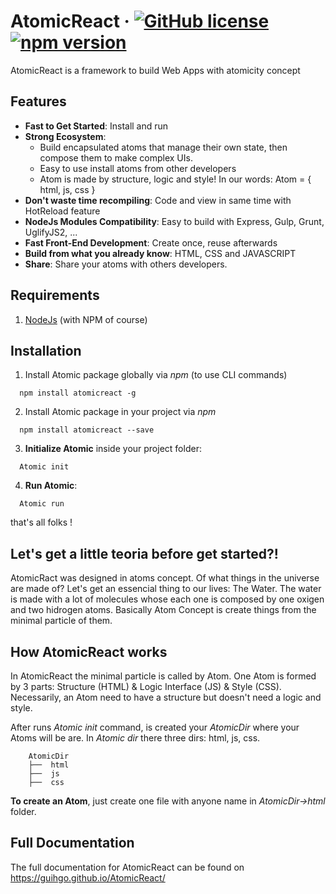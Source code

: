 # AtomicReact  &middot; [![GitHub license](https://img.shields.io/badge/license-MIT-blue.svg)](https://github.com/facebook/react/blob/master/LICENSE) [![npm version](https://img.shields.io/npm/v/atomicreact.svg?style=flat)](https://www.npmjs.com/package/atomicreact)

AtomicReact is a framework to build Web Apps with atomicity concept

## Features

* **Fast to Get Started**: Install and run
* **Strong Ecosystem**:
    *  Build encapsulated atoms that manage their own state, then compose them to make complex UIs.
    *  Easy to use install atoms from other developers
    *  Atom is made by structure, logic and style! In our words: Atom = { html, js, css }
* **Don't waste time recompiling**: Code and view in same time with HotReload feature
* **NodeJs Modules Compatibility**: Easy to build with Express, Gulp, Grunt, UglifyJS2, ...
* **Fast Front-End Development**: Create once, reuse afterwards
* **Build from what you already know**: HTML, CSS and JAVASCRIPT
* **Share**: Share your atoms with others developers.

## Requirements
1. [NodeJs](https://nodejs.org) (with NPM of course)


## Installation
1. Install Atomic package globally via *npm* (to use CLI commands)
```
  npm install atomicreact -g
```
2. Install Atomic package in your project via *npm*
```
  npm install atomicreact --save
```
3. **Initialize Atomic** inside your project folder:
```
  Atomic init
```
4. **Run Atomic**:
```
  Atomic run
```

that's all folks !

## Let's get a little teoria before get started?!
AtomicRact was designed in atoms concept. Of what things in the universe are made of?
Let's get an essencial thing to our lives: The Water. The water is made with a lot of molecules whose each one is composed by one oxigen and two hidrogen atoms.
Basically Atom Concept is create things from the minimal particle of them.

## How AtomicReact works
In AtomicReact the minimal particle is called by Atom. One Atom is formed by 3 parts: Structure (HTML) & Logic Interface (JS) & Style (CSS). Necessarily, an Atom need to have a structure but doesn't need a logic and style.

After runs *Atomic init* command,  is created your *AtomicDir* where your Atoms will be are.
In *Atomic dir* there three dirs: html, js, css.
```
    AtomicDir
    ├──  html
    ├──  js
    ├──  css
```
**To create an Atom**, just create one file with anyone name in *AtomicDir->html* folder.


## Full Documentation

The full documentation for AtomicReact can be found on <https://guihgo.github.io/AtomicReact/>
